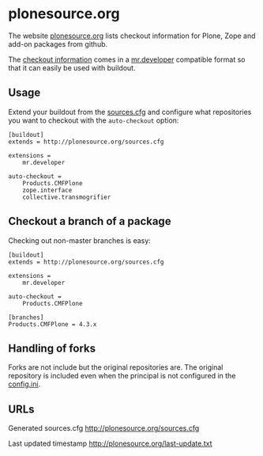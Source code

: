 # plonesource.org

The website [plonesource.org](http://plonesource.org/) lists checkout
information for Plone, Zope and add-on packages from github.

The [checkout information](http://plonesource.org/sources.cfg) comes in
a [mr.developer](https://pypi.python.org/pypi/mr.developer) compatible
format so that it can easily be used with buildout.



## Usage

Extend your buildout from the
[sources.cfg](http://plonesource.org/sources.cfg) and configure what
repositories you want to checkout with the `auto-checkout` option:


    [buildout]
    extends = http://plonesource.org/sources.cfg

    extensions =
        mr.developer

    auto-checkout =
        Products.CMFPlone
        zope.interface
        collective.transmogrifier




## Checkout a branch of a package

Checking out non-master branches is easy:


    [buildout]
    extends = http://plonesource.org/sources.cfg

    extensions =
        mr.developer

    auto-checkout =
        Products.CMFPlone

    [branches]
    Products.CMFPlone = 4.3.x


## Handling of forks

Forks are not include but the original repositories are.
The original repository is included even when the principal is not
configured in the
[config.ini](https://github.com/jone/plonesource.org/blob/master/config.ini).



## URLs

Generated sources.cfg
    http://plonesource.org/sources.cfg

Last updated timestamp
    http://plonesource.org/last-update.txt
